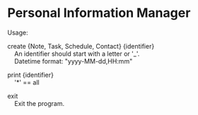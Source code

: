 # Personal Information Manager
Usage:

create {Note, Task, Schedule, Contact} {identifier}  
&nbsp;&nbsp;&nbsp;&nbsp;An identifier should start with a letter or '_'.  
&nbsp;&nbsp;&nbsp;&nbsp;Datetime format: "yyyy-MM-dd,HH:mm"  
  
print {identifier}  
&nbsp;&nbsp;&nbsp;&nbsp;'*' == all  

exit  
&nbsp;&nbsp;&nbsp;&nbsp;Exit the program.
